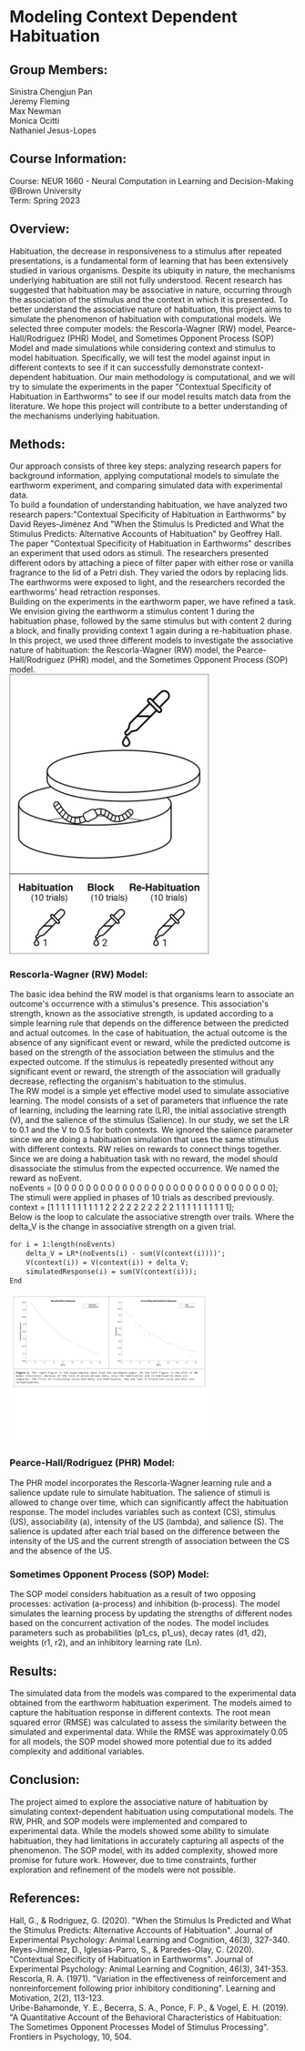 # Modeling Context Dependent Habituation

## Group Members:
Sinistra Chengjun Pan  
Jeremy Fleming  
Max Newman  
Monica Ocitti  
Nathaniel Jesus-Lopes  

## Course Information:
Course: NEUR 1660 - Neural Computation in Learning and Decision-Making @Brown University  
Term: Spring 2023

## Overview:
Habituation, the decrease in responsiveness to a stimulus after repeated presentations, is a fundamental form of learning that has been extensively studied in various organisms. Despite its ubiquity in nature, the mechanisms underlying habituation are still not fully understood. Recent research has suggested that habituation may be associative in nature, occurring through the association of the stimulus and the context in which it is presented. To better understand the associative nature of habituation, this project aims to simulate the phenomenon of habituation with computational models. We selected three computer models: the Rescorla-Wagner (RW) model, Pearce-Hall/Rodriguez (PHR) Model, and Sometimes Opponent Process (SOP) Model and made simulations while considering context and stimulus to model habituation. Specifically, we will test the model against input in different contexts to see if it can successfully demonstrate context-dependent habituation. Our main methodology is computational, and we will try to simulate the experiments in the paper "Contextual Specificity of Habituation in Earthworms" to see if our model results match data from the literature. We hope this project will contribute to a better understanding of the mechanisms underlying habituation.

## Methods:
Our approach consists of three key steps: analyzing research papers for background information, applying computational models to simulate the earthworm experiment, and comparing simulated data with experimental data.  
To build a foundation of understanding habituation, we have analyzed two research papers:"Contextual Specificity of Habituation in Earthworms" by David Reyes-Jiménez And "When the Stimulus Is Predicted and What the Stimulus Predicts: Alternative Accounts of Habituation" by Geoffrey Hall.  
The paper "Contextual Specificity of Habituation in Earthworms" describes an experiment that used odors as stimuli. The researchers presented different odors by attaching a piece of filter paper with either rose or vanilla fragrance to the lid of a Petri dish. They varied the odors by replacing lids. The earthworms were exposed to light, and the researchers recorded the earthworms' head retraction responses.  
Building on the experiments in the earthworm paper, we have refined a task. We envision giving the earthworm a stimulus content 1 during the habituation phase, followed by the same stimulus but with content 2 during a block, and finally providing context 1 again during a re-habituation phase. In this project, we used three different models to investigate the associative nature of habituation: the Rescorla-Wagner (RW) model, the Pearce-Hall/Rodriguez (PHR) model, and the Sometimes Opponent Process (SOP) model.  
<img src="https://github.com/Sinistrapan/NEUR-1660-ContextHabituation/blob/main/EarthwormsV3.jpg" width="350">

### Rescorla-Wagner (RW) Model:  
The basic idea behind the RW model is that organisms learn to associate an outcome's occurrence with a stimulus's presence. This association's strength, known as the associative strength, is updated according to a simple learning rule that depends on the difference between the predicted and actual outcomes. In the case of habituation, the actual outcome is the absence of any significant event or reward, while the predicted outcome is based on the strength of the association between the stimulus and the expected outcome. If the stimulus is repeatedly presented without any significant event or reward, the strength of the association will gradually decrease, reflecting the organism's habituation to the stimulus.  
The RW model is a simple yet effective model used to simulate associative learning. The model consists of a set of parameters that influence the rate of learning, including the learning rate (LR), the initial associative strength (V), and the salience of the stimulus (Salience). In our study, we set the LR to 0.1 and the V to 0.5 for both contexts. We ignored the salience parameter since we are doing a habituation simulation that uses the same stimulus with different contexts. RW relies on rewards to connect things together. Since we are doing a habituation task with no reward, the model should disassociate the stimulus from the expected occurrence. We named the reward as noEvent.  
noEvents = [0 0 0 0 0 0 0 0 0 0 0 0 0 0 0 0 0 0 0 0 0 0 0 0 0 0 0 0 0 0];  
The stimuli were applied in phases of 10 trials as described previously.  
context = [1 1 1 1 1 1 1 1 1 1 2 2 2 2 2 2 2 2 2 2 1 1 1 1 1 1 1 1 1 1];  
Below is the loop to calculate the associative strength over trails. Where the delta_V is the change in associative strength on a given trial.  
```
for i = 1:length(noEvents)
    delta_V = LR*(noEvents(i) - sum(V(context(i))))'; 
    V(context(i)) = V(context(i)) + delta_V; 
    simulatedResponse(i) = sum(V(context(i))); 
End
```
<img src="https://github.com/Sinistrapan/NEUR-1660-ContextHabituation/blob/main/figure2.png" width="350">

### Pearce-Hall/Rodriguez (PHR) Model:  
The PHR model incorporates the Rescorla-Wagner learning rule and a salience update rule to simulate habituation. The salience of stimuli is allowed to change over time, which can significantly affect the habituation response. The model includes variables such as context (CS), stimulus (US), associability (a), intensity of the US (lambda), and salience (S). The salience is updated after each trial based on the difference between the intensity of the US and the current strength of association between the CS and the absence of the US.

### Sometimes Opponent Process (SOP) Model:  
The SOP model considers habituation as a result of two opposing processes: activation (a-process) and inhibition (b-process). The model simulates the learning process by updating the strengths of different nodes based on the concurrent activation of the nodes. The model includes parameters such as probabilities (p1_cs, p1_us), decay rates (d1, d2), weights (r1, r2), and an inhibitory learning rate (Ln).

## Results:
The simulated data from the models was compared to the experimental data obtained from the earthworm habituation experiment. The models aimed to capture the habituation response in different contexts. The root mean squared error (RMSE) was calculated to assess the similarity between the simulated and experimental data. While the RMSE was approximately 0.05 for all models, the SOP model showed more potential due to its added complexity and additional variables.

## Conclusion:
The project aimed to explore the associative nature of habituation by simulating context-dependent habituation using computational models. The RW, PHR, and SOP models were implemented and compared to experimental data. While the models showed some ability to simulate habituation, they had limitations in accurately capturing all aspects of the phenomenon. The SOP model, with its added complexity, showed more promise for future work. However, due to time constraints, further exploration and refinement of the models were not possible.

## References:
Hall, G., & Rodriguez, G. (2020). "When the Stimulus Is Predicted and What the Stimulus Predicts: Alternative Accounts of Habituation". Journal of Experimental Psychology: Animal Learning and Cognition, 46(3), 327-340.  
Reyes-Jiménez, D., Iglesias-Parro, S., & Paredes-Olay, C. (2020). "Contextual Specificity of Habituation in Earthworms". Journal of Experimental Psychology: Animal Learning and Cognition, 46(3), 341-353.  
Rescorla, R. A. (1971). "Variation in the effectiveness of reinforcement and nonreinforcement following prior inhibitory conditioning". Learning and Motivation, 2(2), 113-123.  
Uribe-Bahamonde, Y. E., Becerra, S. A., Ponce, F. P., & Vogel, E. H. (2019). "A Quantitative Account of the Behavioral Characteristics of Habituation: The Sometimes Opponent Processes Model of Stimulus Processing". Frontiers in Psychology, 10, 504.  
